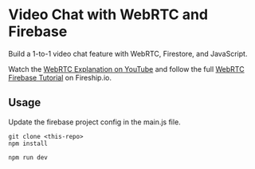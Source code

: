 # Video Chat with WebRTC and Firebase  
 
Build a 1-to-1 video chat feature with WebRTC, Firestore, and JavaScript.  
  
Watch the [WebRTC Explanation on YouTube](https://youtu.be/WmR9IMUD_CY) and follow the full [WebRTC Firebase Tutorial](https://fireship.io/lessons/webrtc-firebase-video-chat) on Fireship.io. 
        
## Usage           
  
Update the firebase project config in the main.js file.  
    
```
git clone <this-repo>
npm install

npm run dev
```
